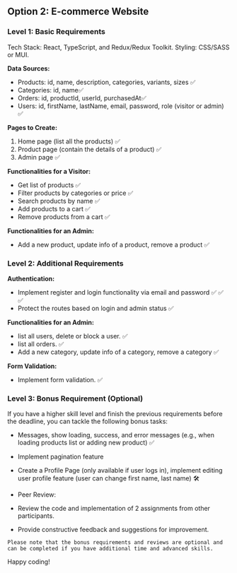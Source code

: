 ## Option 2: E-commerce Website

### Level 1: Basic Requirements

Tech Stack: React, TypeScript, and Redux/Redux Toolkit. Styling: CSS/SASS or MUI.

**Data Sources:**

- Products: id, name, description, categories, variants, sizes ✅
- Categories: id, name✅
- Orders: id, productId, userId, purchasedAt✅
- Users: id, firstName, lastName, email, password, role (visitor or admin) ✅

**Pages to Create:**

1. Home page (list all the products) ✅
2. Product page (contain the details of a product) ✅
3. Admin page ✅

**Functionalities for a Visitor:**

- Get list of products  ✅
- Filter products by categories or price ✅
- Search products by name ✅
- Add products to a cart ✅
- Remove products from a cart ✅

**Functionalities for an Admin:**

- Add a new product, update info of a product, remove a product ✅

### Level 2: Additional Requirements

**Authentication:**

- Implement register and login functionality via email and password  ✅ ✅ ✅
- Protect the routes based on login and admin status  ✅

**Functionalities for an Admin:**

- list all users, delete or block a user. ✅
- list all orders. ✅
- Add a new category, update info of a category, remove a category ✅

**Form Validation:**

- Implement form validation. ✅

### Level 3: Bonus Requirement (Optional)

If you have a higher skill level and finish the previous requirements before the deadline, you can tackle the following bonus tasks:
- Messages, show loading, success, and error messages (e.g., when loading products list or adding new product) ✅
- Implement pagination feature 
- Create a Profile Page (only available if user logs in), implement editing user profile feature (user can change first name, last name) 🛠️

- Peer Review:
- Review the code and implementation of 2 assignments from other participants.
- Provide constructive feedback and suggestions for improvement.

`Please note that the bonus requirements and reviews are optional and can be completed if you have additional time and advanced skills.`

Happy coding!
